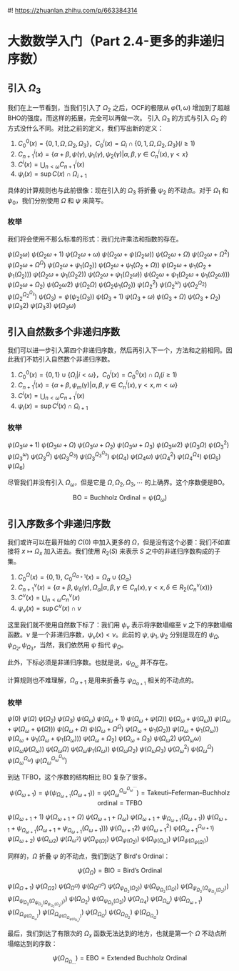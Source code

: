 #! https://zhuanlan.zhihu.com/p/663384314
# 大数数学入门（Part 2.4-更多的非递归序数）

## 引入 $\Omega_3$

我们在上一节看到，当我们引入了 $\Omega_2$ 之后，OCF的极限从 $\varphi(1,\omega)$ 增加到了超越BHO的强度。而这样的拓展，完全可以再做一次。
引入 $\Omega_3$ 的方式与引入 $\Omega_2$ 的方式没什么不同。对比之前的定义，我们写出新的定义：

1. $C_0^0(x) = \{0, 1, \Omega, \Omega_2, \Omega_3\}$，$C_0^{i}(x) = \Omega_{i} \cap \{0, 1, \Omega, \Omega_2, \Omega_3\} (i\ge 1)$
2. $C_{n+1}^i(x) = \{\alpha+\beta, \psi(\gamma), \psi_1(\gamma), \psi_2(\gamma) | \alpha,\beta,\gamma \in C_n^i(x), \gamma < x\}$
3. $C^i(x) = \bigcup_{n<\omega} C_{n+1}^i(x)$
4. $\psi_i(x) = \sup C(x) \cap \Omega_{i+1}$

具体的计算规则也与此前很像：现在引入的 $\Omega_3$ 将折叠 $\psi_2$ 的不动点。对于 $\Omega_1$ 和 $\psi_0$，我们分别使用 $\Omega$ 和 $\psi$ 来简写。

### 枚举

我们将会使用不那么标准的形式：我们允许乘法和指数的存在。

$\psi(\Omega_2 \omega)$
$\psi(\Omega_2 \omega + 1)$
$\psi(\Omega_2 \omega + \omega)$
$\psi(\Omega_2 \omega + \psi(\Omega_2 \omega))$
$\psi(\Omega_2 \omega + \Omega)$
$\psi(\Omega_2 \omega + \Omega^2)$
$\psi(\Omega_2 \omega + \Omega^\Omega)$
$\psi(\Omega_2 \omega + \psi_1(\Omega_2))$
$\psi(\Omega_2 \omega + \psi_1(\Omega_2 + \Omega))$
$\psi(\Omega_2 \omega + \psi_1(\Omega_2 + \psi_1(\Omega_2)))$
$\psi(\Omega_2 \omega + \psi_1(\Omega_2 2))$
$\psi(\Omega_2 \omega + \psi_1(\Omega_2 \omega))$
$\psi(\Omega_2 \omega + \psi_1(\Omega_2 \omega + \psi_1(\Omega_2 \omega)))$
$\psi(\Omega_2 \omega + \Omega_2)$
$\psi(\Omega_2 \omega 2)$
$\psi(\Omega_2 \Omega)$
$\psi(\Omega_2 \psi_1(\Omega_2))$
$\psi(\Omega_2^2)$
$\psi(\Omega_2^\omega)$
$\psi(\Omega_2^{\Omega_2})$
$\psi(\Omega_2^{\Omega_2^{\Omega_2}})$
$\psi(\Omega_3) = \psi(\psi_2(\Omega_3))$
$\psi(\Omega_3 + 1)$
$\psi(\Omega_3 + \omega)$
$\psi(\Omega_3 + \Omega)$
$\psi(\Omega_3 + \Omega_2)$
$\psi(\Omega_3 2)$
$\psi(\Omega_3 3)$
$\psi(\Omega_3 \omega)$

## 引入自然数多个非递归序数

我们可以进一步引入第四个非递归序数，然后再引入下一个，方法和之前相同。因此我们不妨引入自然数个非递归序数。

1. $C_0^0(x) = \{0, 1\} \cup \{\Omega_i | i<\omega\}$，$C_0^{i}(x) = C_0^0(x) \cap \Omega_i (i\ge 1)$
2. $C_{n+1}^i(x) = \{\alpha+\beta, \psi_m(\gamma) | \alpha,\beta,\gamma \in C_n^i(x), \gamma < x, m< \omega\}$
3. $C^i(x) = \bigcup_{n<\omega} C_{n+1}^i(x)$
4. $\psi_i(x) = \sup C^i(x) \cap \Omega_{i+1}$

### 枚举

$\psi(\Omega_3 \omega + 1)$
$\psi(\Omega_3 \omega + \Omega)$
$\psi(\Omega_3 \omega + \Omega_2)$
$\psi(\Omega_3 \omega + \Omega_3)$
$\psi(\Omega_3 \omega 2)$
$\psi(\Omega_3 \Omega)$
$\psi(\Omega_3^2)$
$\psi(\Omega_3^\omega)$
$\psi(\Omega_3^\Omega)$
$\psi(\Omega_3^{\Omega_3})$
$\psi(\Omega_3^{\Omega_3^{\Omega_3}})$
$\psi(\Omega_4)$
$\psi(\Omega_4 \omega)$
$\psi(\Omega_4^2)$
$\psi(\Omega_4^{\Omega_4})$
$\psi(\Omega_5)$
$\psi(\Omega_6)$

尽管我们并没有引入 $\Omega_\omega$，但是它是 $\Omega, \Omega_2, \Omega_3, \cdots$ 的上确界。这个序数便是BO。

$$
\text{BO} = \text{Buchholz Ordinal} = \psi(\Omega_\omega)
$$

## 引入序数多个非递归序数

我们或许可以在最开始的 $C(0)$ 中加入更多的 $\Omega$，但是没有这个必要：我们不如直接将 $x\mapsto \Omega_x$ 加入进去。我们使用 $R_2(S)$ 来表示 $S$ 之中的非递归序数构成的子集。

1. $C_0^{\Omega}(x) = \{0,1\}$, $C_0^{\Omega_{\alpha + 1}}(x) = \Omega_{\alpha} \cup \{\Omega_\alpha\}$
2. $C_{n+1}^\nu(x) = \{\alpha + \beta, \psi_\delta(\gamma), \Omega_\alpha | \alpha, \beta, \gamma \in C_n(x), \gamma < x, \delta \in R_2(C^\nu_n(x))\}$
3. $C^\nu(x) = \bigcup_{n<\omega} C_n^\nu(x)$
4. $\psi_\nu(x) = \sup C^\nu(x) \cap \nu$

这里我们就不使用自然数下标了：我们用 $\psi_\nu$ 表示将序数塌缩至 $\nu$ 之下的序数塌缩函数。$\nu$ 是一个非递归序数，$\psi_\nu(x) < \nu$。此前的 $\psi, \psi_1, \psi_2$ 分别是现在的 $\psi_\Omega, \psi_{\Omega_2}, \psi_{\Omega_3}$，当然，我们依然用 $\psi$ 指代 $\psi_\Omega$。

此外，下标必须是非递归序数。也就是说，$\psi_{\Omega_\omega}$ 并不存在。

计算规则也不难理解，$\Omega_{\alpha+1}$ 是用来折叠与 $\psi_{\Omega_{\alpha+1}}$ 相关的不动点的。

### 枚举

$\psi(0)$
$\psi(\Omega)$
$\psi(\Omega_2)$
$\psi(\Omega_3)$
$\psi(\Omega_\omega)$
$\psi(\Omega_\omega + 1)$
$\psi(\Omega_\omega + \psi(\Omega))$
$\psi(\Omega_\omega + \psi(\Omega_\omega))$
$\psi(\Omega_\omega + \psi(\Omega_\omega + \psi(\Omega)))$
$\psi(\Omega_\omega + \Omega)$
$\psi(\Omega_\omega + \Omega^\Omega)$
$\psi(\Omega_\omega + \psi_1(\Omega_2))$
$\psi(\Omega_\omega + \psi_1(\Omega_\omega))$
$\psi(\Omega_\omega + \psi_1(\Omega_\omega + \psi_1(\Omega_\omega)))$
$\psi(\Omega_\omega + \Omega_2)$
$\psi(\Omega_\omega + \Omega_3)$
$\psi(\Omega_\omega 2)$
$\psi(\Omega_\omega \omega)$
$\psi(\Omega_\omega \psi(\Omega_\omega))$
$\psi(\Omega_\omega \Omega)$
$\psi(\Omega_\omega \psi_1(\Omega_\omega))$
$\psi(\Omega_\omega \Omega_2)$
$\psi(\Omega_\omega \Omega_3)$
$\psi(\Omega_\omega^2)$
$\psi(\Omega_\omega^\Omega)$
$\psi(\Omega_\omega^{\Omega_\omega})$
$\psi(\Omega_\omega^{\Omega_\omega^{\Omega_\omega}})$

到达 TFBO，这个序数的结构相比 BO 复杂了很多。
$$ \psi(\Omega_{\omega+1}) = \psi(\psi_{\Omega_{\omega+1}}(\Omega_{\omega+1})) = \psi(\Omega_\omega^{\Omega_\omega^{\Omega_\omega^\cdots}}) = \text{Takeuti–Feferman–Buchholz ordinal} = \text{TFBO} $$

$\psi(\Omega_{\omega+1} + 1)$
$\psi(\Omega_{\omega+1} + \Omega)$
$\psi(\Omega_{\omega+1} + \Omega_\omega)$
$\psi(\Omega_{\omega+1} + \psi_{\Omega_{\omega+1}}(\Omega_{\omega+1}))$
$\psi(\Omega_{\omega+1} + \psi_{\Omega_{\omega+1}}(\Omega_{\omega+1} + \psi_{\Omega_{\omega+1}}(\Omega_{\omega+1})))$
$\psi(\Omega_{\omega+1}2)$
$\psi(\Omega_{\omega+1}^2)$
$\psi(\Omega_{\omega+1}^{\Omega_{\omega+1}})$
$\psi(\Omega_{\omega+2})$
$\psi(\Omega_{\omega2})$
$\psi(\Omega_{\omega^2})$
$\psi(\Omega_{\psi(\Omega)})$
$\psi(\Omega_{\psi(\Omega_2)})$
$\psi(\Omega_{\psi(\Omega_\omega)})$
$\psi(\Omega_{\psi(\Omega_{\psi(\Omega)})})$

同样的，$\Omega$ 折叠 $\psi$ 的不动点，我们到达了 Bird's Ordinal：

$$ \psi(\Omega_\Omega) = \text{BIO} = \text{Bird's Ordinal}$$

$\psi(\Omega_{\Omega+1})$
$\psi(\Omega_{\Omega2})$
$\psi(\Omega_{\Omega^\Omega})$
$\psi(\Omega_{\Omega^{\Omega^\Omega}})$
$\psi(\Omega_{\psi_{\Omega_2}(\Omega_2)})$
$\psi(\Omega_{\psi_{\Omega_2}(\Omega_\Omega)})$
$\psi(\Omega_{\psi_{\Omega_2}(\Omega_{\psi_{\Omega_2}(\Omega_2)})})$
$\psi(\Omega_{\psi_{\Omega_2}(\Omega_{\psi_{\Omega_2}(\Omega_{\psi_{\Omega_2}(\Omega_2)})})})$
$\psi(\Omega_{\Omega_2})$
$\psi(\Omega_{\psi_{\Omega_3}(\Omega_3)})$
$\psi(\Omega_{\Omega_4})$
$\psi(\Omega_{\Omega_\omega})$
$\psi(\Omega_{\Omega_{\omega+1}})$
$\psi(\Omega_{\Omega_{\psi(\Omega_{\Omega_\omega})}})$
$\psi(\Omega_{\Omega_{\psi(\Omega_{\Omega_{\psi(\Omega_{\Omega_\omega})}})}})$
$\psi(\Omega_{\Omega_\Omega})$
$\psi(\Omega_{\Omega_{\Omega_2}})$
$\psi(\Omega_{\Omega_{\Omega_\Omega}})$

最后，我们到达了有限次的 $\Omega_x$ 函数无法达到的地方，也就是第一个 $\Omega$ 不动点所塌缩达到的序数：

$$
\psi(\Omega_{\Omega_{\Omega_\cdots}}) = \text{EBO} = \text{Extended Buchholz Ordinal}
$$